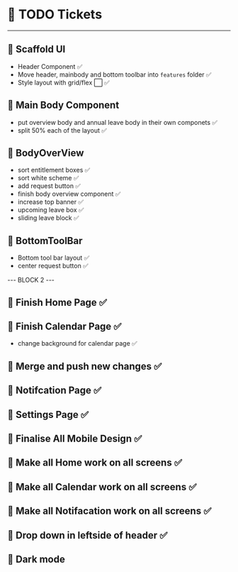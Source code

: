 # 📌 TODO Tickets

---

## 🚧 Scaffold UI

- Header Component ✅
- Move header, mainbody and bottom toolbar into `features` folder ✅
- Style layout with grid/flex ⬜ ✅

## 🧩 Main Body Component

- put overview body and annual leave body in their own componets ✅
- split 50% each of the layout ✅

## 🧩 BodyOverView

- sort entitlement boxes ✅
- sort white scheme ✅
- add request button ✅
- finish body overview component ✅
- increase top banner ✅
- upcoming leave box ✅
- sliding leave block ✅

## 🧩 BottomToolBar

- Bottom tool bar layout ✅
- center request button ✅

--- BLOCK 2 ---

## 🧩 Finish Home Page ✅

## 🧩 Finish Calendar Page ✅

- change background for calendar page ✅

## 🧩 Merge and push new changes ✅

## 🧩 Notifcation Page ✅

## 🧩 Settings Page ✅

## 🧩 Finalise All Mobile Design ✅

## 🧩 Make all Home work on all screens ✅

## 🧩 Make all Calendar work on all screens ✅

## 🧩 Make all Notifacation work on all screens ✅

## 🧩 Drop down in leftside of header ✅

## 🧩 Dark mode
